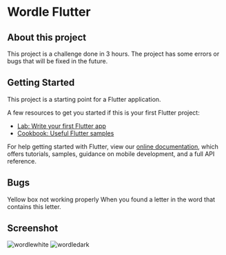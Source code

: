 # Wordle Flutter

## About this project

This project is a challenge done in 3 hours. The project has some errors or bugs that will be fixed in the future. 

## Getting Started

This project is a starting point for a Flutter application.

A few resources to get you started if this is your first Flutter project:

- [Lab: Write your first Flutter app](https://flutter.dev/docs/get-started/codelab)
- [Cookbook: Useful Flutter samples](https://flutter.dev/docs/cookbook)

For help getting started with Flutter, view our
[online documentation](https://flutter.dev/docs), which offers tutorials,
samples, guidance on mobile development, and a full API reference.


## Bugs

Yellow box not working properly When you found a letter in the word that contains this letter.

## Screenshot

![wordlewhite](https://user-images.githubusercontent.com/61289713/178368589-5523706d-68cb-4023-8dff-a2b17cef2d6f.png)
![wordledark](https://user-images.githubusercontent.com/61289713/178368650-cfc2e3dd-0842-46a7-9db3-be374da8f6d7.png)
